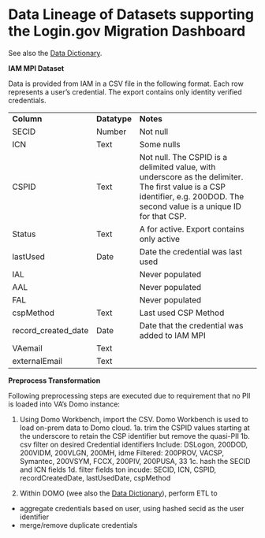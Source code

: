 # Data Lineage of Datasets supporting the Login.gov Migration Dashboard 

See also the <a href="./data-dictionary.md">Data Dictionary</a>.

**IAM MPI Dataset**

Data is provided from IAM in a CSV file in the following format. Each row represents a user’s credential.  The export contains only identity verified credentials.


<table>
  <tr>
    <td><strong>Column</strong>
   </td>
   <td><strong>Datatype</strong>
   </td>
   <td><strong>Notes</strong>
   </td>
  </tr>
  <tr>
   <td>SECID
   </td>
   <td>Number
   </td>
   <td>Not null
   </td>
  </tr>
  <tr>
   <td>ICN
   </td>
   <td>Text
   </td>
   <td>Some nulls
   </td>
  </tr>
  <tr>
   <td>CSPID
   </td>
   <td>Text
   </td>
   <td>Not null.  The CSPID is a delimited value, with underscore as the delimiter.  The first value is a CSP identifier, e.g. 200DOD.  The second value is a unique ID for that CSP.
   </td>
  </tr>
  <tr>
   <td>Status
   </td>
   <td>Text
   </td>
   <td>A for active.  Export contains only active
   </td>
  </tr>
  <tr>
   <td>lastUsed
   </td>
   <td>Date
   </td>
   <td>Date the credential was last used
   </td>
  </tr>
  <tr>
   <td>IAL
   </td>
   <td>
   </td>
   <td>Never populated
   </td>
  </tr>
  <tr>
   <td>AAL
   </td>
   <td>
   </td>
   <td>Never populated
   </td>
  </tr>
  <tr>
   <td>FAL
   </td>
   <td>
   </td>
   <td>Never populated
   </td>
  </tr>
  <tr>
   <td>cspMethod
   </td>
   <td>Text
   </td>
   <td>Last used CSP Method
   </td>
  </tr>
  <tr>
   <td>record_created_date
   </td>
   <td>Date
   </td>
   <td>Date that the credential was added to IAM MPI
   </td>
  </tr>
  <tr>
   <td>VAemail
   </td>
   <td>Text
   </td>
   <td>
   </td>
  </tr>
  <tr>
   <td>externalEmail
   </td>
   <td>Text
   </td>
   <td>
   </td>
  </tr>
</table>


**Preprocess Transformation**

Following preprocessing steps are executed due to requirement that no PII is loaded into VA’s Domo instance:



1. Using Domo Workbench, import the CSV.  Domo Workbench is used to load on-prem data to Domo cloud.
1a. trim the CSPID values starting at the underscore to retain the CSP identifier but remove the quasi-PII
1b. csv filter on desired Credential identifiers
Include: DSLogon, 200DOD, 200VIDM, 200VLGN, 200MH, idme 
Filtered: 200PROV, VACSP, Symantec, 200VSYM, FCCX, 200PIV, 200PUSA, 33
1c. hash the SECID and ICN fields
1d. filter fields ton incude: SECID, ICN, CSPID, recordCreatedDate, lastUsedDate, cspMethod

3. Within DOMO (wee also the <a href="./data-dictionary.md">Data Dictionary</a>), perform ETL to 
- aggregate credentials based on user, using hashed secid as the user identifier
- merge/remove duplicate credentials

